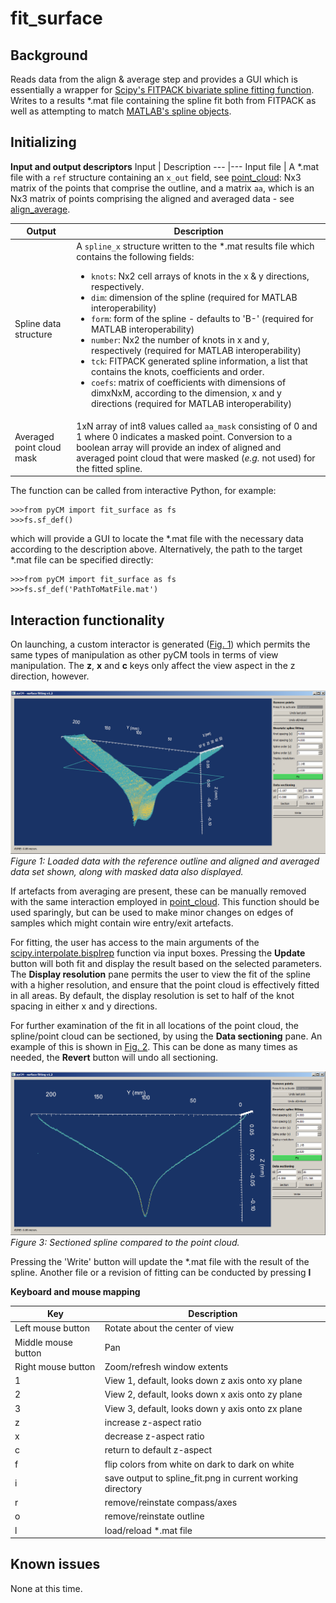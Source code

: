 # fit_surface

## Background
Reads data from the align & average step and provides a GUI which is essentially a wrapper for [Scipy's FITPACK bivariate spline fitting function](https://docs.scipy.org/doc/scipy-0.14.0/reference/generated/scipy.interpolate.bisplrep.html#scipy.interpolate.bisplrep). Writes to a results *.mat file containing the spline fit both from FITPACK as well as attempting to match [MATLAB's spline objects](https://uk.mathworks.com/matlabcentral/linkexchange/links/116-mathworks-spline-toolbox).

## Initializing

**Input and output descriptors**
Input | Description
---  |---
Input file	| A *.mat file with a `ref` structure containing an `x_out` field, see [point_cloud](point_cloudREADME.md): Nx3 matrix of the points that comprise the outline, and a matrix `aa`, which is an Nx3 matrix of points comprising the aligned and averaged data -  see [align_average](align_averageREADME.md).

Output | Description
---  |---
Spline data structure | A `spline_x` structure written to the *.mat results file which contains the following fields:<ul><li>`knots`: Nx2 cell arrays of knots in the x & y directions, respectively.</li><li>`dim`: dimension of the spline (required for MATLAB interoperability)</li><li>`form`: form of the spline - defaults to 'B-' (required for MATLAB interoperability)</li><li>`number`: Nx2 the number of knots in x and y, respectively (required for MATLAB interoperability)</li><li>`tck`: FITPACK generated spline information, a list that contains the knots, coefficients and order.</li><li>`coefs`: matrix of coefficients with dimensions of dimxNxM, according to the dimension, x and y directions (required for MATLAB interoperability)</li></ul>
Averaged point cloud mask | 1xN array of int8 values called `aa_mask` consisting of 0 and 1 where 0 indicates a masked point. Conversion to a boolean array will provide an index of aligned and averaged point cloud that were masked (*e.g.* not used) for the fitted spline.

The function can be called from interactive Python, for example:
~~~
>>>from pyCM import fit_surface as fs
>>>fs.sf_def()
~~~
which will provide a GUI to locate the *.mat file with the necessary data according to the description above. Alternatively, the path to the target *.mat file can be specified directly:
~~~
>>>from pyCM import fit_surface as fs
>>>fs.sf_def('PathToMatFile.mat')
~~~

##  Interaction functionality
On launching, a custom interactor is generated ([Fig. 1](#fig1)) which permits the same types of manipulation as other pyCM tools in terms of view manipulation. The **z**, **x** and **c** keys only affect the view aspect in the z direction, however.

<span>![<span>Main Window</span>](images/fit_surface_loaded.png)</span>  
*<a name="fig1"></a> Figure 1: Loaded data with the reference outline and aligned and averaged data set shown, along with masked data also displayed.*

If artefacts from averaging are present, these can be manually removed with the same interaction employed in [point_cloud](point_cloudREADME.md). This function should be used sparingly, but can be used to make minor changes on edges of samples which might contain wire entry/exit artefacts.

For fitting, the user has access to the main arguments of the [scipy.interpolate.bisplrep](https://docs.scipy.org/doc/scipy-0.14.0/reference/generated/scipy.interpolate.bisplrep.html#scipy.interpolate.bisplrep) function via input boxes. Pressing the **Update** button will both fit and display the result based on the selected parameters. The **Display resolution** pane permits the user to view the fit of the spline with a higher resolution, and ensure that the point cloud is effectively fitted in all areas. By default, the display resolution is set to half of the knot spacing in either x and y directions.

For further examination of the fit in all locations of the point cloud, the spline/point cloud can be sectioned, by using the **Data sectioning** pane. An example of this is shown in [Fig. 2](#fig2). This can be done as many times as needed, the **Revert** button will undo all sectioning.

<span>![<span>Main Window</span>](images/fit_surface_splinefit_cut.png)</span>  
*<a name="fig3"></a> Figure 3: Sectioned spline compared to the point cloud.*

Pressing the 'Write' button will update the *.mat file with the result of the spline. Another file or a revision of fitting can be conducted by pressing **l**

**Keyboard and mouse mapping**

Key | Description
---  |---
Left mouse button 	|Rotate about the center of view
Middle mouse button 	|Pan
Right mouse button 	|Zoom/refresh window extents
1 	|View 1, default, looks down z axis onto xy plane
2 	|View 2, default, looks down x axis onto zy plane
3 	|View 3, default, looks down y axis onto zx plane
z | increase z-aspect ratio
x | decrease z-aspect ratio
c | return to default z-aspect
f | flip colors from white on dark to dark on white
i | save output to spline_fit.png in current working directory
r | remove/reinstate compass/axes
o | remove/reinstate outline
l | load/reload *.mat file

## Known issues
None at this time.